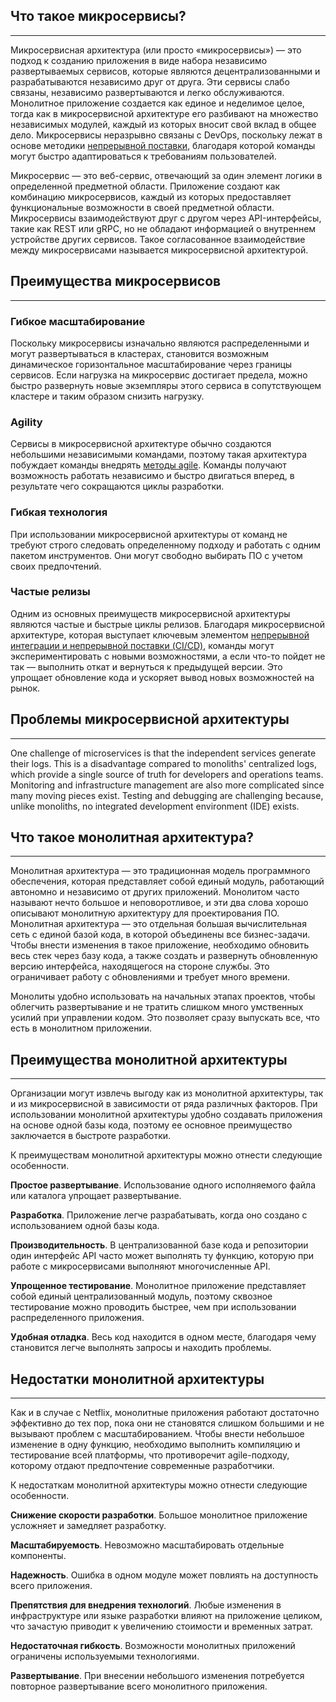 ## Что такое микросервисы?

---

Микросервисная архитектура (или просто «микросервисы») — это подход к созданию приложения в виде набора независимо развертываемых сервисов, которые являются децентрализованными и разрабатываются независимо друг от друга. Эти сервисы слабо связаны, независимо развертываются и легко обслуживаются. Монолитное приложение создается как единое и неделимое целое, тогда как в микросервисной архитектуре его разбивают на множество независимых модулей, каждый из которых вносит свой вклад в общее дело. Микросервисы неразрывно связаны с DevOps, поскольку лежат в основе методики [непрерывной поставки](https://www.atlassian.com/ru/continuous-delivery), благодаря которой команды могут быстро адаптироваться к требованиям пользователей.

Микросервис — это веб-сервис, отвечающий за один элемент логики в определенной предметной области. Приложение создают как комбинацию микросервисов, каждый из которых предоставляет функциональные возможности в своей предметной области. Микросервисы взаимодействуют друг с другом через API-интерфейсы, такие как REST или gRPC, но не обладают информацией о внутреннем устройстве других сервисов. Такое согласованное взаимодействие между микросервисами называется микросервисной архитектурой.


## Преимущества микросервисов

--- 

### Гибкое масштабирование

Поскольку микросервисы изначально являются распределенными и могут развертываться в кластерах, становится возможным динамическое горизонтальное масштабирование через границы сервисов. Если нагрузка на микросервис достигает предела, можно быстро развернуть новые экземпляры этого сервиса в сопутствующем кластере и таким образом снизить нагрузку.

### Agility

Сервисы в микросервисной архитектуре обычно создаются небольшими независимыми командами, поэтому такая архитектура побуждает команды внедрять [методы agile](https://www.atlassian.com/ru/agile). Команды получают возможность работать независимо и быстро двигаться вперед, в результате чего сокращаются циклы разработки.

### Гибкая технология

При использовании микросервисной архитектуры от команд не требуют строго следовать определенному подходу и работать с одним пакетом инструментов. Они могут свободно выбирать ПО с учетом своих предпочтений.

### Частые релизы

Одним из основных преимуществ микросервисной архитектуры являются частые и быстрые циклы релизов. Благодаря микросервисной архитектуре, которая выступает ключевым элементом [непрерывной интеграции и непрерывной поставки (CI/CD)](https://www.atlassian.com/ru/continuous-delivery/principles/continuous-integration-vs-delivery-vs-deployment), команды могут экспериментировать с новыми возможностями, а если что-то пойдет не так — выполнить откат и вернуться к предыдущей версии. Это упрощает обновление кода и ускоряет вывод новых возможностей на рынок.

## Проблемы микросервисной архитектуры

---

One challenge of microservices is that the independent services generate their logs. This is a disadvantage compared to monoliths' centralized logs, which provide a single source of truth for developers and operations teams. Monitoring and infrastructure management are also more complicated since many moving pieces exist. Testing and debugging are challenging because, unlike monoliths, no integrated development environment (IDE) exists.


## Что такое монолитная архитектура?

---

Монолитная архитектура — это традиционная модель программного обеспечения, которая представляет собой единый модуль, работающий автономно и независимо от других приложений. Монолитом часто называют нечто большое и неповоротливое, и эти два слова хорошо описывают монолитную архитектуру для проектирования ПО. Монолитная архитектура — это отдельная большая вычислительная сеть с единой базой кода, в которой объединены все бизнес-задачи. Чтобы внести изменения в такое приложение, необходимо обновить весь стек через базу кода, а также создать и развернуть обновленную версию интерфейса, находящегося на стороне службы. Это ограничивает работу с обновлениями и требует много времени.

Монолиты удобно использовать на начальных этапах проектов, чтобы облегчить развертывание и не тратить слишком много умственных усилий при управлении кодом. Это позволяет сразу выпускать все, что есть в монолитном приложении.

## Преимущества монолитной архитектуры

---

Организации могут извлечь выгоду как из монолитной архитектуры, так и из микросервисной в зависимости от ряда различных факторов. При использовании монолитной архитектуры удобно создавать приложения на основе одной базы кода, поэтому ее основное преимущество заключается в быстроте разработки.

К преимуществам монолитной архитектуры можно отнести следующие особенности.

**Простое развертывание**. Использование одного исполняемого файла или каталога упрощает развертывание.

**Разработка**. Приложение легче разрабатывать, когда оно создано с использованием одной базы кода.

**Производительность**. В централизованной базе кода и репозитории один интерфейс API часто может выполнять ту функцию, которую при работе с микросервисами выполняют многочисленные API.

**Упрощенное тестирование**. Монолитное приложение представляет собой единый централизованный модуль, поэтому сквозное тестирование можно проводить быстрее, чем при использовании распределенного приложения.  
  
**Удобная отладка**. Весь код находится в одном месте, благодаря чему становится легче выполнять запросы и находить проблемы.

## Недостатки монолитной архитектуры

---

Как и в случае с Netflix, монолитные приложения работают достаточно эффективно до тех пор, пока они не становятся слишком большими и не вызывают проблем с масштабированием. Чтобы внести небольшое изменение в одну функцию, необходимо выполнить компиляцию и тестирование всей платформы, что противоречит agile-подходу, которому отдают предпочтение современные разработчики.

К недостаткам монолитной архитектуры можно отнести следующие особенности.

**Снижение скорости разработки**. Большое монолитное приложение усложняет и замедляет разработку.

**Масштабируемость**. Невозможно масштабировать отдельные компоненты.

**Надежность**. Ошибка в одном модуле может повлиять на доступность всего приложения.

**Препятствия для внедрения технологий**. Любые изменения в инфраструктуре или языке разработки влияют на приложение целиком, что зачастую приводит к увеличению стоимости и временных затрат.

**Недостаточная гибкость**. Возможности монолитных приложений ограничены используемыми технологиями.

**Развертывание**. При внесении небольшого изменения потребуется повторное развертывание всего монолитного приложения.